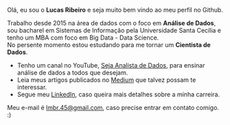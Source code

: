 Olá, eu sou o __Lucas Ribeiro__ e seja muito bem vindo ao meu perfil no Github.

Trabalho desde 2015 na área de dados com o foco em __Análise de Dados__, sou bacharel em Sistemas de Informação pela Universidade Santa Cecília e tenho um MBA com foco em Big Data - Data Science.
<br> No persente momento estou estudando para me tornar um __Cientista de Dados__.

* Tenho um canal no YouTube, [Seja Analista de Dados](https://www.youtube.com/channel/UCdHcGHqsxDOK8tDJf96x1SA), para ensinar análise de dados a todos que desejam.
* Leia meus artigos publicados no [Medium](https://lucasmbribeiro.medium.com/) que talvez possam te interessar.
* Segue meu [LinkedIn](https://www.linkedin.com/in/lucasmbribeiro/), caso queira mais detalhes sobre a minha carreira.

Meu e-mail é lmbr.45@gmail.com, caso precise entrar em contato comigo. :) 
